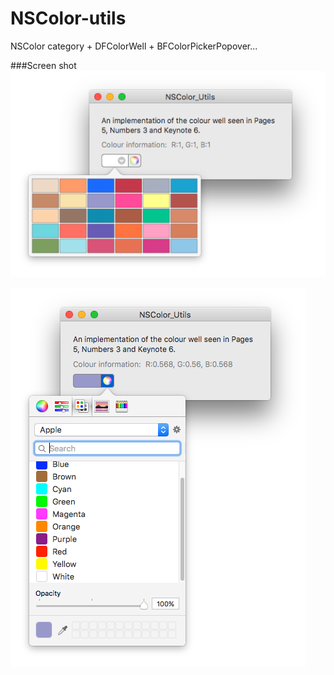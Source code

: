 # NSColor-utils
NSColor category + DFColorWell + BFColorPickerPopover...

###Screen shot
![SS1](https://github.com/BokkkRottt/NSColor-utils/blob/master/NScolorUtils/Screen%20Shot%201.png)

![SS2](https://github.com/BokkkRottt/NSColor-utils/blob/master/NScolorUtils/Screen%20Shot%202.png)
